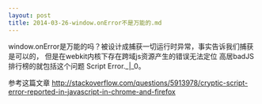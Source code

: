```yaml
---
layout: post
title: 2014-03-26-window.onError不是万能的.md
---
```


window.onError是万能的吗？被设计成捕获一切运行时异常，事实告诉我们捕获是可以的，
但是在webkit内核下存在跨域js资源产生的错误无法定位
高居badJS排行榜的就包括这个问题
Script Error._|_0。

参考这篇文章
http://stackoverflow.com/questions/5913978/cryptic-script-error-reported-in-javascript-in-chrome-and-firefox


